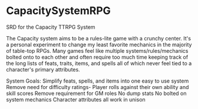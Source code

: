 # CapacitySystemRPG
SRD for the Capacity TTRPG System

The Capacity system aims to be a rules-lite game with a crunchy center. It's a personal experiment to change my least favorite mechanics in the majority of table-top RPGs. Many games feel like multiple systems/rules/mechanics bolted onto to each other and often require too much time keeping track of the long lists of feats, traits, items, and spells all of which never feel tied to a character's primary attributes. 

System Goals:
    Simplify feats, spells, and items into one easy to use system
    Remove need for difficulty ratings- Player rolls against their own ability and skill scores
    Remove requirement for GM roles
    No dump stats
    No bolted on system mechanics
    Character attributes all work in unison
